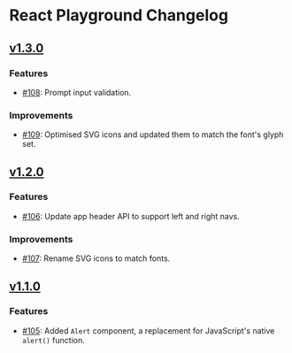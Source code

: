 # React Playground Changelog

## [v1.3.0](https://github.com/BugHerd/react-playground/releases/tag/1.3.0)

### Features

* [#108](https://github.com/BugHerd/react-playground/pull/108): Prompt input validation.

### Improvements

* [#109](https://github.com/BugHerd/react-playground/pull/109): Optimised SVG icons and updated them to match the font's glyph set.

## [v1.2.0](https://github.com/BugHerd/react-playground/releases/tag/1.2.0)

### Features

* [#106](https://github.com/BugHerd/react-playground/pull/106): Update app header API to support left and right navs.

### Improvements

* [#107](https://github.com/BugHerd/react-playground/pull/107): Rename SVG icons to match fonts.

## [v1.1.0](https://github.com/BugHerd/react-playground/releases/tag/1.1.0)

### Features

* [#105](https://github.com/BugHerd/react-playground/pull/105): Added `Alert` component, a replacement for JavaScript's native `alert()` function.